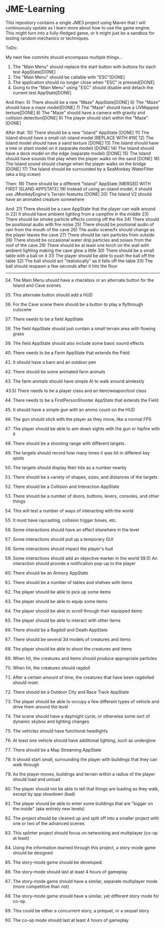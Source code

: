 # JME-Learning
This repository contains a single JME3 project using Maven that I will continuously update as I learn more about how to use the game engine. This might turn into a fully-fledged game, or it might just be a sandbox for testing random mechanics or techniques.


ToDo:

My next few commits should encompass multiple things...
1) The "Main Menu" should replace the start button with buttons for each test AppState[DONE]
2) The "Main Menu" should be callable with "ESC"[DONE]
3) The application should no longer close when "ESC" is pressed[DONE]
4) Going to the "Main Menu" using "ESC" should disable and detach the current test AppState[DONE]

And then:
5) There should be a new "Maze" AppState[DONE]
6) The "Maze" should have a maze model[DONE]
7) The "Maze" should have a UVMapped texture[DONE]
8) The "Maze" should have a camera with gravity and collision detection[DONE]
9) The player should start within the "Maze"[DONE]

After that:
10) There should be a new "Island" AppState [DONE]
11) The Island should have a small-ish island model [REPLACE WITH #19]
12) The Island model should have a sand texture [DONE]
13) The Island should have a tree or plant model on it (separate model) [DONE]
14) The Island should have a dock model on the edge (separate model) [DONE]
15) The Island should have sounds that play when the player walks on the sand [DONE]
16) The Island sound should change when the player walks on the bridge [DONE]
17) The Island should be surrounded by a SeaMonkey WaterFilter (aka a big ocean)

Then:
18) There should be a different "Island" AppState [MERGED WITH FIRST ISLAND APPSTATE]
19) Instead of using an island model, it should use JMonkeyEngine's Terrain features [DONE]
20) The Island V2 should have an animated creature somewhere

And:
21) There should be a cave AppState that the player can walk around in
22) It should have ambient lighting from a campfire in the middle
23) There should be smoke particle effects coming off the fire
24) There should be positional audio with fire noise
25) There should be positional audio of rain from the mouth of the cave
26) The audio scene/fx should change as the player leaves the cave
27) There should be rain particles from outside
28) There should be occasional water drip particles and noises from the roof of the cave
29) There should be at least one torch on the wall with ambient lighting making the cave glow a little
30) There should be a small table with a ball on it
31) The player should be able to push the ball off the table
32) The ball should act "realistically" as it falls off the table
33) The ball should respawn a few seconds after it hits the floor

-----
34) The Main Menu should have a checkbox or an alternate button for the Island and Cave scenes
35) This alternate button should add a HUD
36) For the Cave scene there should be a button to play a flythrough cutscene

37) There needs to be a field AppState
38) The field AppState should just contain a small terrain area with flowing grass
39) The field AppState should also include some basic sound effects

40) There needs to be a Farm AppState that extends the Field
41) It should have a barn and an outdoor pen
42) There should be some animated farm animals
43) The farm animals should have simple AI to walk around aimlessly

43.5) There needs to be a player class and an item/weapon/tool class

44) There needs to be a FirstPersonShooter AppState that extends the Field
45) It should have a simple gun with an ammo count on the HUD
46) The gun should stick with the player as they move, like a normal FPS
47) The player should be able to aim down sights with the gun or hipfire with it
48) There should be a shooting range with different targets.
49) The targets should record how many times it was hit in different key spots
50) The targets should display their hits as a number nearby
51) There should be a variety of shapes, sizes, and distances of the targets

52) There should be a Collision and Interaction AppState
53) There should be a number of doors, buttons, levers, consoles, and other things
54) This will test a number of ways of interacting with the world
55) It must have raycasting, collision trigger boxes, etc.
56) Some interactions should have an effect elsewhere in the level
57) Some interactions should pull up a temporary GUI
58) Some interactions should impact the player's hud
59) Some interactions should add an objective marker in the world
59.5) An interaction should provide a notification pop-up to the player

60) There should be an Armory AppState
61) There should be a number of tables and shelves with items
62) The player should be able to pick up some items
63) The player should be able to equip some items
64) The player should be able to scroll through their equipped items
65) The player should be able to interact with other items

67) There should be a Ragdoll and Death AppState
68) There should be several 3d models of creatures and items
69) The player should be able to shoot the creatures and items
70) When hit, the creatures and items should produce appropriate particles
71) When hit, the creatures should ragdoll
72) After a certain amount of time, the creatures that have been ragdolled should reset.

73) There should be a Outdoor City and Race Track AppState
74) The player should be able to occupy a few different types of vehicle and drive them around the level
75) The scene should have a day/night cycle, or otherwise some sort of dynamic skybox and lighting changes
76) The vehicles should have functional headlights
77) At least one vehicle should have additional lighting, such as underglow

78) There should be a Map Streaming AppState
79) It should start small, surrounding the player with buildings that they can walk through
80) As the player moves, buildings and terrain within a radius of the player should load and unload
81) The player should not be able to tell that things are loading as they walk, except by app slowdown (bad)
82) The player should be able to enter some buildings that are "bigger on the inside" (aka entirely new levels)

83) The project should be cleaned up and split off into a smaller project with one or two of the advanced scenes
84) This splinter project should focus on networking and multiplayer (co-op at least)

85) Using the information learned through this project, a story-mode game should be designed
86) The story-mode game should be developed.
87) The story-mode should last at least 4 hours of gameplay
88) The story-mode game should have a similar, separate multiplayer mode (more competitive than not)
89) The story-mode game should have a similar, yet different story mode for co-op.
89) This could be either a concurrent story, a prequel, or a sequel story
90) The co-op mode should last at least 4 hours of gameplay
